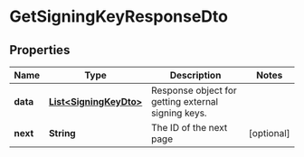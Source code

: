 

# GetSigningKeyResponseDto


## Properties

| Name | Type | Description | Notes |
|------------ | ------------- | ------------- | -------------|
|**data** | [**List&lt;SigningKeyDto&gt;**](SigningKeyDto.md) | Response object for getting external signing keys. |  |
|**next** | **String** | The ID of the next page |  [optional] |



